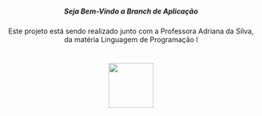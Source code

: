 <div align="center">
<h5 align="center"> Seja Bem-Vindo a Branch de Aplicação </h5>
  <p>Este projeto está sendo realizado junto com a Professora Adriana da Silva, da matéria Linguagem de Programação l</P>
  
 <h1 align="center"> <img src = "https://raw.githubusercontent.com/Grupo-1-2020-PI-FATEC-ADS/SOS-EDUCA/master/Imagens%20Geral/logo%20fatec.png" height="90" /></h1>
